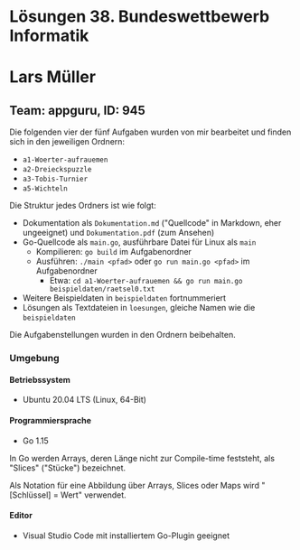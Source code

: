 # **Lösungen 38. Bundeswettbewerb Informatik**

# Lars Müller

## Team: appguru, ID: 945

Die folgenden vier der fünf Aufgaben wurden von mir bearbeitet und finden sich in den jeweiligen Ordnern:

* `a1-Woerter-aufrauemen`
* `a2-Dreieckspuzzle`
* `a3-Tobis-Turnier`
* `a5-Wichteln`

Die Struktur jedes Ordners ist wie folgt:

* Dokumentation als `Dokumentation.md` ("Quellcode" in Markdown, eher ungeeignet) und `Dokumentation.pdf` (zum Ansehen)
* Go-Quellcode als `main.go`, ausführbare Datei für Linux als `main`
  * Kompilieren: `go build` im Aufgabenordner
  * Ausführen: `./main <pfad>` oder `go run main.go <pfad>` im Aufgabenordner
    * Etwa: `cd a1-Woerter-aufrauemen && go run main.go beispieldaten/raetsel0.txt`
* Weitere Beispieldaten in `beispieldaten` fortnummeriert
* Lösungen als Textdateien in `loesungen`, gleiche Namen wie die `beispieldaten`

Die Aufgabenstellungen wurden in den Ordnern beibehalten.

### Umgebung

#### Betriebssystem

* Ubuntu 20.04 LTS (Linux, 64-Bit)

#### Programmiersprache

* Go 1.15

In Go werden Arrays, deren Länge nicht zur Compile-time feststeht, als "Slices" ("Stücke") bezeichnet.

Als Notation für eine Abbildung über Arrays, Slices oder Maps wird "\[Schlüssel] = Wert" verwendet.

#### Editor

* Visual Studio Code mit installiertem Go-Plugin geeignet

